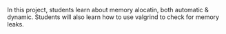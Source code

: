 In this project, students learn about memory alocatin, both automatic & dynamic.
Students will also learn how to use valgrind to check for memory leaks.